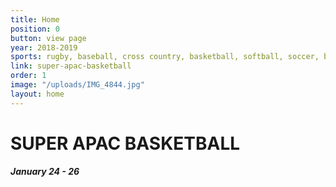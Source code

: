 ```yaml
---
title: Home
position: 0
button: view page
year: 2018-2019
sports: rugby, baseball, cross country, basketball, softball, soccer, badminton
link: super-apac-basketball
order: 1
image: "/uploads/IMG_4844.jpg"
layout: home
---
```


# SUPER APAC BASKETBALL

##### January 24 - 26